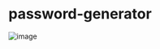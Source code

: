 # password-generator

![image](https://user-images.githubusercontent.com/12851682/142738038-ced2f713-635d-42e4-a197-72cf6124f16c.png)
